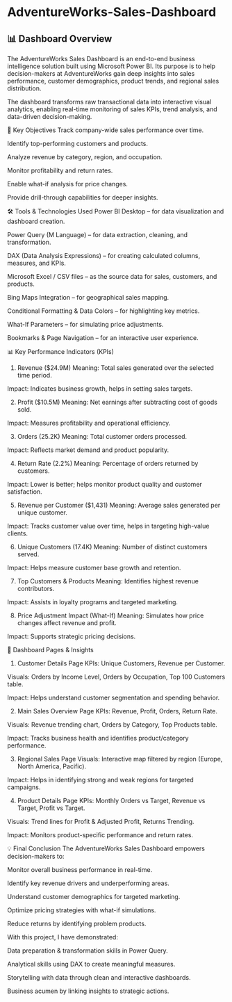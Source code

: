 # AdventureWorks-Sales-Dashboard

## 📊 Dashboard Overview

The AdventureWorks Sales Dashboard is an end-to-end business intelligence solution built using Microsoft Power BI.
Its purpose is to help decision-makers at AdventureWorks gain deep insights into sales performance, customer demographics,
product trends, and regional sales distribution.

The dashboard transforms raw transactional data into interactive visual analytics, 
enabling real-time monitoring of sales KPIs, trend analysis, and data-driven decision-making.

🎯 Key Objectives
Track company-wide sales performance over time.

Identify top-performing customers and products.

Analyze revenue by category, region, and occupation.

Monitor profitability and return rates.

Enable what-if analysis for price changes.

Provide drill-through capabilities for deeper insights.

🛠 Tools & Technologies Used
Power BI Desktop – for data visualization and dashboard creation.

Power Query (M Language) – for data extraction, cleaning, and transformation.

DAX (Data Analysis Expressions) – for creating calculated columns, measures, and KPIs.

Microsoft Excel / CSV files – as the source data for sales, customers, and products.

Bing Maps Integration – for geographical sales mapping.

Conditional Formatting & Data Colors – for highlighting key metrics.

What-If Parameters – for simulating price adjustments.

Bookmarks & Page Navigation – for an interactive user experience.

📊 Key Performance Indicators (KPIs)
1. Revenue ($24.9M)
Meaning: Total sales generated over the selected time period.

Impact: Indicates business growth, helps in setting sales targets.

2. Profit ($10.5M)
Meaning: Net earnings after subtracting cost of goods sold.

Impact: Measures profitability and operational efficiency.

3. Orders (25.2K)
Meaning: Total customer orders processed.

Impact: Reflects market demand and product popularity.

4. Return Rate (2.2%)
Meaning: Percentage of orders returned by customers.

Impact: Lower is better; helps monitor product quality and customer satisfaction.

5. Revenue per Customer ($1,431)
Meaning: Average sales generated per unique customer.

Impact: Tracks customer value over time, helps in targeting high-value clients.

6. Unique Customers (17.4K)
Meaning: Number of distinct customers served.

Impact: Helps measure customer base growth and retention.

7. Top Customers & Products
Meaning: Identifies highest revenue contributors.

Impact: Assists in loyalty programs and targeted marketing.

8. Price Adjustment Impact (What-If)
Meaning: Simulates how price changes affect revenue and profit.

Impact: Supports strategic pricing decisions.

📌 Dashboard Pages & Insights
1. Customer Details Page
KPIs: Unique Customers, Revenue per Customer.

Visuals: Orders by Income Level, Orders by Occupation, Top 100 Customers table.

Impact: Helps understand customer segmentation and spending behavior.

2. Main Sales Overview Page
KPIs: Revenue, Profit, Orders, Return Rate.

Visuals: Revenue trending chart, Orders by Category, Top Products table.

Impact: Tracks business health and identifies product/category performance.

3. Regional Sales Page
Visuals: Interactive map filtered by region (Europe, North America, Pacific).

Impact: Helps in identifying strong and weak regions for targeted campaigns.

4. Product Details Page
KPIs: Monthly Orders vs Target, Revenue vs Target, Profit vs Target.

Visuals: Trend lines for Profit & Adjusted Profit, Returns Trending.

Impact: Monitors product-specific performance and return rates.

💡 Final Conclusion
The AdventureWorks Sales Dashboard empowers decision-makers to:

Monitor overall business performance in real-time.

Identify key revenue drivers and underperforming areas.

Understand customer demographics for targeted marketing.

Optimize pricing strategies with what-if simulations.

Reduce returns by identifying problem products.

With this project, I have demonstrated:

Data preparation & transformation skills in Power Query.

Analytical skills using DAX to create meaningful measures.

Storytelling with data through clean and interactive dashboards.

Business acumen by linking insights to strategic actions.
